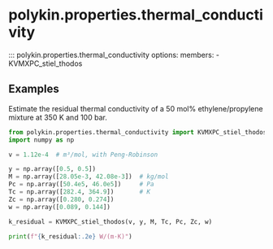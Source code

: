 # polykin.properties.thermal_conductivity

::: polykin.properties.thermal_conductivity
    options:
        members:
            - KVMXPC_stiel_thodos

## Examples

Estimate the residual thermal conductivity of a 50 mol% ethylene/propylene mixture
at 350 K and 100 bar.

```python exec="on" source="console"
from polykin.properties.thermal_conductivity import KVMXPC_stiel_thodos
import numpy as np

v = 1.12e-4  # m³/mol, with Peng-Robinson

y = np.array([0.5, 0.5])
M = np.array([28.05e-3, 42.08e-3])  # kg/mol
Pc = np.array([50.4e5, 46.0e5])     # Pa
Tc = np.array([282.4, 364.9])       # K
Zc = np.array([0.280, 0.274])
w = np.array([0.089, 0.144]) 

k_residual = KVMXPC_stiel_thodos(v, y, M, Tc, Pc, Zc, w)

print(f"{k_residual:.2e} W/(m·K)")
```

